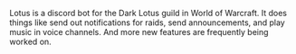 Lotus is a discord bot for the Dark Lotus guild in World of Warcraft. It does things like send out notifications for raids, send announcements,
and play music in voice channels. And more new features are frequently being worked on.